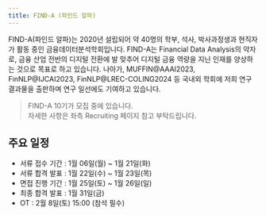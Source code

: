 ```yaml
---
title: FIND-A (파인드 알파)
---
```


FIND-A(파인드 알파)는 2020년 설립되어 약 40명의 학부, 석사, 박사과정생과 현직자가 활동 중인 금융데이터분석학회입니다. FIND-A는 Financial Data Analysis의 약자로, 금융 산업 전반의 디지털 전환에 발 맞추어 디지털 금융 역량을 지닌 인재를 양상하는 것으로 목표로 하고 있습니다. 나아가, MUFFIN@AAAI2023, FinNLP@IJCAI2023, FinNLP@LREC-COLING2024 등 국내외 학회에 저희 연구 결과물을 출판하며 연구 일선에도 기여하고 있습니다. 

> FIND-A 10기가 모집 중에 있습니다.   
자세한 사항은 좌측 Recruiting 페이지 참고 부탁드립니다.

## 주요 일정
- 서류 접수 기간 : 1월 06일(월) ~ 1월 21일(화)
- 서류 합격 발표 : 1월 22일(수) ~ 1월 23일(목)
- 면접 진행 기간 : 1월 25일(토) ~ 1월 26일(일)
- 최종 합격 발표 : 1월 31일(금)
- OT : 2월 8일(토) 15:00 (참석 필수)
